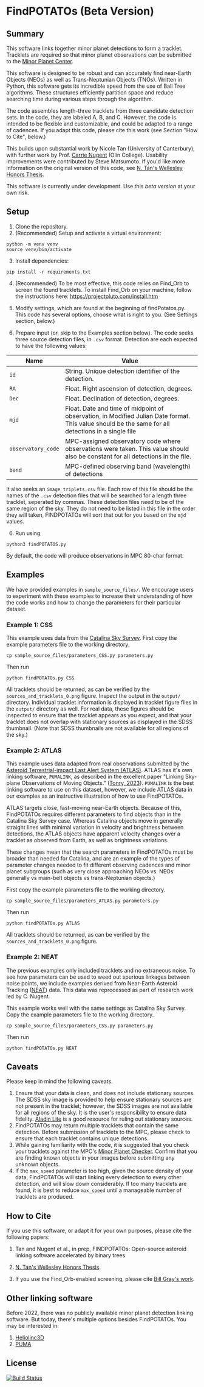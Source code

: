 # FindPOTATOs (Beta Version)

## Summary
This software links together minor planet detections to form a tracklet. Tracklets are required so that minor planet observations can be submitted to the [Minor Planet Center](https://minorplanetcenter.net). 

This software is designed to be robust and can accurately find near-Earth Objects (NEOs) as well as Trans-Neptunian Objects (TNOs). Written in Python, this software gets its incredible speed from the use of Ball Tree algorithms. These structures efficiently partition space and reduce searching time during various steps through the algorithm. 

The code assembles length-three tracklets from three candidate detection sets. In the code, they are labeled A, B, and C. However, the code is intended to be flexible and customizable, and could be adapted to a range of cadences. If you adapt this code, please cite this work (see Section "How to Cite", below.)

This builds upon substantial work by Nicole Tan (University of Canterbury), with further work by Prof. [Carrie Nugent](https://cnugent.com) (Olin College). Usability improvements were contributed by Steve Matsumoto. If you'd like more information on the original version of this code, see [N. Tan's Wellesley Honors Thesis](https://repository.wellesley.edu/object/ir1199).

This software is currently under development. Use this *beta version* at your own risk.

## Setup

1. Clone the repository.
2. (Recommended) Setup and activate a virtual environment:

```
python -m venv venv
source venv/bin/activate
```

3. Install dependencies:

```
pip install -r requirements.txt
```
4. (Recommended) To be most effective, this code relies on Find_Orb to screen the found tracklets. To install Find_Orb on your machine, follow the instructions here: https://projectpluto.com/install.htm 

5. Modify settings, which are found at the beginning of findPotatos.py. This code has several options, choose what is right to you. (See Settings section, below.)

6. Prepare input (or, skip to the Examples section below). The code seeks three source detection files, in ``.csv`` format. Detection are each expected to have the following values:

| Name 	| Value |
| -------- | ------- |
| `id `  | String. Unique detection identifier of the detection.	|
| `RA` | Float. Right ascension of detection, degrees. 	|
| `Dec`	| Float. Declination of detection, degrees.	|
|`mjd`| Float. Date and time of midpoint of observation, in Modified Julian Date format. This value should be the same for all detections in a single file|
| `observatory_code`| MPC-assigned observatory code where observations were taken. This value should also be constant for all detections in the file.|
|`band`| MPC-defined observing band (wavelength) of detections |

It also seeks an `image_triplets.csv` file. Each row of this file should be the names of the `.csv` detection files that will be searched for a length three tracklet, seperated by commas. These detection files need to be of the same region of the sky. They do not need to be listed in this file in the order they will taken, FINDPOTATOs will sort that out for you based on the `mjd` values.

6. Run using
``` 
python3 findPOTATOS.py
```
By default, the code will produce observations in MPC 80-char format.


## Examples
We have provided examples in `sample_source_files/`. We encourage users to experiment with these examples to increase their understanding of how the code works and how to change the parameters for their particular dataset.


### Example 1: CSS
This example uses data from the [Catalina Sky Survey](https://catalina.lpl.arizona.edu/). 
First copy the example parameters file to the working directory.
```
cp sample_source_files/parameters_CSS.py parameters.py
``` 
Then run 
``` 
python findPOTATOs.py CSS
``` 
All tracklets should be returned, as can be verified by the `sources_and_tracklets_0.png` figure. Inspect the output in the `output/` directory. Individual tracklet information is displayed in tracklet figure files in the `output/` directory as well. For real data, these figures should be inspected to ensure that the tracklet appears as you expect, and that your tracklet does not overlap with stationary sources as displayed in the SDSS thumbnail. (Note that SDSS thumbnails are not available for all regions of the sky.)

### Example 2: ATLAS
This example uses data adapted from real observations submitted by the [Asteroid Terrestrial-impact Last Alert System (ATLAS)](https://atlas.fallingstar.com/). ATLAS has it's own linking software, `PUMALINK`, as described in the excellent paper "Linking Sky-plane Observations of Moving Objects." ([Tonry, 2023](https://arxiv.org/abs/2309.15344)). `PUMALINK` is the best linking software to use on this dataset, however, we include ATLAS data in our examples as an instructive illustration of how to use FindPOTATOs. 

ATLAS targets close, fast-moving near-Earth objects. Because of this, FindPOTATOs requires different parameters to find objects than in the Catalina Sky Survey case. Whereas Catalina objects move in generally straight lines with minimal variation in velocity and brightness between detections, the ATLAS objects have apparent velocity changes over a tracklet as observed from Earth, as well as brightness variations. 

These changes mean that the search parameters in FindPOTATOs must be broader than needed for Catalina, and are an example of the types of parameter changes needed to fit different observing cadences and minor planet subgroups (such as very close approaching NEOs vs. NEOs generally vs main-belt objects vs trans-Neptunian objects.)

First copy the example parameters file to the working directory.

```
cp sample_source_files/parameters_ATLAS.py parameters.py
``` 
Then run 
``` 
python findPOTATOs.py ATLAS
``` 
All tracklets should be returned, as can be verified by the `sources_and_tracklets_0.png` figure.

### Example 2: NEAT
The previous examples only included tracklets and no extraneous noise. To see how parameters can be used to weed out spurious linkages between noise points, we include examples derived from Near-Earth Asteroid Tracking ([NEAT](https://en.wikipedia.org/wiki/Near-Earth_Asteroid_Tracking)) data. This data was reprocessed as part of research work led by C. Nugent.

This example works well with the same settings as Catalina Sky Survey.
Copy the example parameters file to the working directory.
```
cp sample_source_files/parameters_CSS.py parameters.py
``` 
Then run 
``` 
python findPOTATOs.py NEAT
``` 

## Caveats

Please keep in mind the following caveats.
1. Ensure that your data is clean, and does not include stationary sources. The SDSS sky image is provided to help ensure stationary sources are not present in the tracklet; however, the SDSS images are not available for all regions of the sky. It is the user's responsibility to ensure data fidelity. [Aladin Lite](http://aladin.cds.unistra.fr/AladinLite/) is a good resource for ruling out stationary sources.
2. FindPOTATOs may return multiple tracklets that contain the same detection. Before submission of tracklets to the MPC, please check to ensure that each tracklet contains unique detections.
3. While gaining familiarity with the code, it is suggested that you check your tracklets against the MPC's [Minor Planet Checker](https://minorplanetcenter.net/cgi-bin/checkmp.cgi). Confirm that you are finding known objects in your images before submitting any unknown objects.
4. If the `max_speed` parameter is too high, given the source density of your data, FindPOTATOs will start linking every detection to every other detection, and will slow down considerably. If too many tracklets are found, it is best to reduce `max_speed` until a manageable number of tracklets are produced.

## How to Cite

If you use this software, or adapt it for your own purposes, please cite the following papers:

1. Tan and Nugent et al., in prep, FINDPOTATOs: Open-source asteroid linking software accelerated by binary trees

2. [N. Tan's Wellesley Honors Thesis](https://repository.wellesley.edu/object/ir1199).

3. If you use the Find_Orb-enabled screening, please cite [Bill Gray's work](https://projectpluto.com/find_orb.htm).

## Other linking software 
Before 2022, there was no publicly available minor planet detection linking software. But today, there's multiple options besides FindPOTATOs. You may be interested in:

1. [Heliolinc3D](https://github.com/lsst-dm/heliolinc2)
2. [PUMA](https://github.com/atlas-ifa/puma/tree/main)

## License 

[![Build Status](https://img.shields.io/static/v1.svg?label=CSL&message=software%20against%20climate%20change&color=green?style=flat&logo=github)](https://img.shields.io/static/v1.svg?label=CSL&message=software%20against%20climate%20change&color=green?style=flat&logo=github)